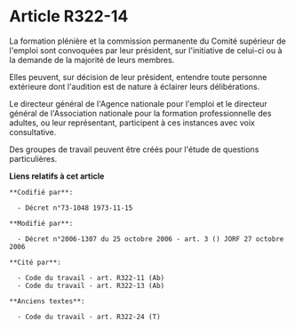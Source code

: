 # Article R322-14

La formation plénière et la commission permanente du Comité supérieur de l'emploi sont convoquées par leur président, sur
l'initiative de celui-ci ou à la demande de la majorité de leurs membres.

Elles peuvent, sur décision de leur président, entendre toute personne extérieure dont l'audition est de nature à éclairer
leurs délibérations.

Le directeur général de l'Agence nationale pour l'emploi et le directeur général de l'Association nationale pour la formation
professionnelle des adultes, ou leur représentant, participent à ces instances avec voix consultative.

Des groupes de travail peuvent être créés pour l'étude de questions particulières.

**Liens relatifs à cet article**

	**Codifié par**:

	  - Décret n°73-1048 1973-11-15

	**Modifié par**:

	  - Décret n°2006-1307 du 25 octobre 2006 - art. 3 () JORF 27 octobre 2006

	**Cité par**:

	  - Code du travail - art. R322-11 (Ab)
	  - Code du travail - art. R322-13 (Ab)

	**Anciens textes**:

	  - Code du travail - art. R322-24 (T)
